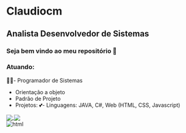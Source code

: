 # Claudiocm
## Analista Desenvolvedor de Sistemas
### Seja bem vindo ao meu repositório 👋

### Atuando:

🧑‍🎓- Programador de Sistemas
- Orientação a objeto
- Padrão de Projeto
- Projetos: 
💕- Linguagens: 
    JAVA, C#, Web (HTML, CSS, Javascript)
<div>
<a href="https://github.com/Claudiocm">
  <img align="center" src="https://github-readme-stats.vercel.app/api/?username=Claudiocm&theme=solarized-dark&show_icons=true&include_all_commits=true&repo=github-readme-stats" />
</a>
<a href="https://github.com/Claudiocm">
  <img align="center" src="https://github-readme-stats.vercel.app/api/?username=Claudiocm&repo=Claudiocm" />
</a>
</div>
<div style="display" inline_block>
  <img align="center" alt="html" src="https://img.shields.io/badge/HTML-239120?style=for-the-badge&logo=html5&logoColor=white">
</div>
